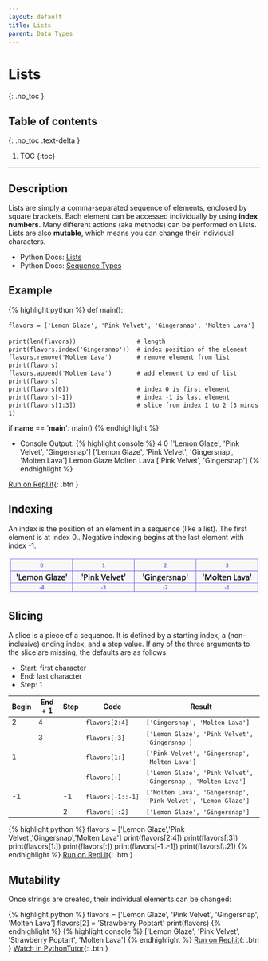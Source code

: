 ```yaml
---
layout: default
title: Lists
parent: Data Types
---
```

# Lists
{: .no_toc }
## Table of contents
{: .no_toc .text-delta }

1. TOC
{:toc}

---

## Description
Lists are simply a comma-separated sequence of elements, enclosed by square brackets. Each element can be accessed individually by using **index numbers**. Many different actions (aka methods) can be performed on Lists. Lists are also **mutable**, which means you can change their individual characters.
- Python Docs: [Lists](https://docs.python.org/3/tutorial/introduction.html#lists)
- Python Docs: [Sequence Types](https://docs.python.org/3/library/stdtypes.html#sequence-types-list-tuple-range)


## Example

{% highlight python %}
def main():
    
    flavors = ['Lemon Glaze', 'Pink Velvet', 'Gingersnap', 'Molten Lava']

    print(len(flavors))                 # length
    print(flavors.index('Gingersnap'))  # index position of the element
    flavors.remove('Molten Lava')       # remove element from list
    print(flavors)
    flavors.append('Molten Lava')       # add element to end of list
    print(flavors)
    print(flavors[0])                   # index 0 is first element
    print(flavors[-1])                  # index -1 is last element
    print(flavors[1:3])                 # slice from index 1 to 2 (3 minus 1)

if __name__ == '__main__':
    main()
{% endhighlight %}

- Console Output:
{% highlight console %}
4
0
['Lemon Glaze', 'Pink Velvet', 'Gingersnap']
['Lemon Glaze', 'Pink Velvet', 'Gingersnap', 'Molten Lava']
Lemon Glaze
Molten Lava
['Pink Velvet', 'Gingersnap']
{% endhighlight %}

[Run on Repl.it](https://repl.it/@bianca_ruiz/lists-1#main.py){: .btn }



## Indexing
An index is the position of an element in a sequence (like a list). The first element is at index 0.. Negative indexing begins at the last element with index -1. 

![](/assets/list-index.png)

## Slicing
A slice is a piece of a sequence. It is defined by a starting index, a (non-inclusive) ending index, and a step value. If any of the three arguments to the slice are missing, the defaults are as follows:
- Start: first character
- End: last character
- Step: 1 

| Begin | End + 1 | Step | Code                  | Result                                                            |
|-------|---------|------|-----------------------|-------------------------------------------------------------------|
| 2     | 4       |      | ```flavors[2:4]```    | ```['Gingersnap', 'Molten Lava']```                               |
|       | 3       |      | ```flavors[:3]```     | ```['Lemon Glaze', 'Pink Velvet', 'Gingersnap']```                |
| 1     |         |      | ```flavors[1:]```     | ```['Pink Velvet', 'Gingersnap', 'Molten Lava']```                |
|       |         |      | ```flavors[:]```      | ```['Lemon Glaze', 'Pink Velvet', 'Gingersnap', 'Molten Lava']``` |
| -1    |         | -1   | ```flavors[-1::-1]``` | ```['Molten Lava', 'Gingersnap', 'Pink Velvet', 'Lemon Glaze']``` |
|       |         | 2    | ```flavors[::2]```    | ```['Lemon Glaze', 'Gingersnap']```                               |   

{% highlight python %}
flavors = ['Lemon Glaze','Pink Velvet','Gingersnap','Molten Lava']
print(flavors[2:4])
print(flavors[:3])
print(flavors[1:])
print(flavors[:])
print(flavors[-1::-1])
print(flavors[::2])
{% endhighlight %}
[Run on Repl.it](https://repl.it/@bianca_ruiz/list-slicing#main.py){: .btn }

## Mutability
Once strings are created, their individual elements can be changed: 

{% highlight python %}
flavors = ['Lemon Glaze', 'Pink Velvet', 'Gingersnap', 'Molten Lava']
flavors[2] = 'Strawberry Poptart'
print(flavors)
{% endhighlight %}
{% highlight console %}
['Lemon Glaze', 'Pink Velvet', 'Strawberry Poptart', 'Molten Lava']
{% endhighlight %}
[Run on Repl.it](https://repl.it/@bianca_ruiz/list-mutability#main.py){: .btn }
[Watch in PythonTutor](http://www.pythontutor.com/visualize.html#code=def%20main%28%29%3A%0A%20%20%20%20%0A%20%20%20%20flavors%20%3D%20%5B'Lemon%20Glaze',%20'Pink%20Velvet',%20'Gingersnap',%20'Molten%20Lava'%5D%0A%20%20%20%20flavors%5B2%5D%20%3D%20'Strawberry%20Poptart'%0A%20%20%20%20print%28flavors%29%0A%0Aif%20__name__%20%3D%3D%20'__main__'%3A%0A%20%20%20%20main%28%29&cumulative=false&curInstr=0&heapPrimitives=nevernest&mode=display&origin=opt-frontend.js&py=3&rawInputLstJSON=%5B%5D&textReferences=false){: .btn }
